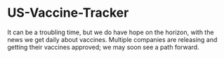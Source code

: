 # US-Vaccine-Tracker
It can be a troubling time, but we do have hope on the horizon, with the news we get daily about vaccines. Multiple companies are releasing and getting their vaccines approved; we may soon see a path forward.
